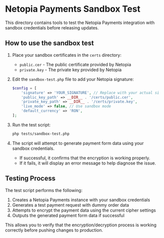 # Netopia Payments Sandbox Test

This directory contains tools to test the Netopia Payments integration with sandbox credentials before releasing updates.

## How to use the sandbox test

1. Place your sandbox certificates in the `certs` directory:
   - `public.cer` - The public certificate provided by Netopia
   - `private.key` - The private key provided by Netopia

2. Edit the `sandbox-test.php` file to add your Netopia signature:
   ```php
   $config = [
       'signature' => 'YOUR_SIGNATURE', // Replace with your actual signature
       'public_key_path' => __DIR__ . '/certs/public.cer',
       'private_key_path' => __DIR__ . '/certs/private.key',
       'live_mode' => false, // Use sandbox mode
       'default_currency' => 'RON',
   ];
   ```

3. Run the test script:
   ```bash
   php tests/sandbox-test.php
   ```

4. The script will attempt to generate payment form data using your sandbox credentials.
   - If successful, it confirms that the encryption is working properly.
   - If it fails, it will display an error message to help diagnose the issue.

## Testing Process

The test script performs the following:

1. Creates a Netopia Payments instance with your sandbox credentials
2. Generates a test payment request with dummy order data
3. Attempts to encrypt the payment data using the current cipher settings
4. Outputs the generated payment form data if successful

This allows you to verify that the encryption/decryption process is working correctly before pushing changes to production.
